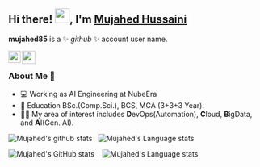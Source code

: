 ## Hi there! <img src="https://github.com/TheDudeThatCode/TheDudeThatCode/blob/master/Assets/Hi.gif" width="29px">, I'm [Mujahed Hussaini](https://www.linkedin.com/in/mujahed-h/) 

**mujahed85** is a ✨ _github_ ✨ account user name.

<a href="https://www.linkedin.com/in/mujahed-h/">
  <img align="left" width="24px" src="https://cdn.jsdelivr.net/npm/simple-icons@v3/icons/linkedin.svg"  />
</a>

<a href="mailto:mujahed.trainer@gmail.com">
  <img align="left" width="26px" src="https://cdn.jsdelivr.net/npm/simple-icons@v3/icons/gmail.svg" />
</a>
<br />

### About Me 🚀
- 💻 Working as AI Engineering at NubeEra </br>
- 🌱 Education BSc.(Comp.Sci.), BCS, MCA (3+3+3 Year). </br>
- 👨‍💻 My area of interest includes **D**evOps(Automation), **C**loud, **B**igData, and **A**I(Gen. AI). </br>

![Mujahed's github stats](https://github-readme-stats.vercel.app/api?username=mujahed85&show_icons=true&hide_border=true)&nbsp;&nbsp;
![Mujahed's Language stats](https://github-readme-stats-eight-theta.vercel.app/api/top-langs/?username=mujahed85&layout=compact&langs_count=17)



![Mujahed's GitHub stats](https://github-readme-stats.vercel.app/api?username=nubeera-mco&show_icons=true&theme=transparent) &nbsp;&nbsp;
![Mujahed's Language stats](https://github-readme-stats-eight-theta.vercel.app/api/top-langs/?username=mujahed85&layout=compact&langs_count=17)
<br />
